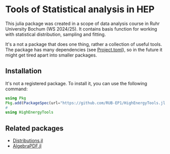 # Tools of Statistical analysis in HEP

This julia package was created in a scope of data analysis course in Ruhr University Bochum (WS 2024/25).
It contains basis function for working with statistical distribution, sampling and fitting.

It's a not a package that does one thing, rather a collection of useful tools.
The package has many dependencies (see [Project.toml](Project.toml)), so in the future it might get tired apart into smaller packages.

## Installation

It's not a registered package. To install it, you can use the following command:

```julia
using Pkg
Pkg.add(PackageSpec(url="https://github.com/RUB-EP1/HighEnergyTools.jl.git"))
#
using HighEnergyTools
```

## Related packages

- [Distributions.jl](https://github.com/JuliaStats/Distributions.jl)
- [AlgebraPDF.jl](https://github.com/mmikhasenko/AlgebraPDF.jl)
